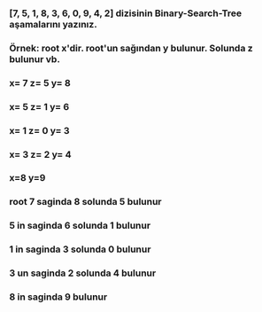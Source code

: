 ### [7, 5, 1, 8, 3, 6, 0, 9, 4, 2] dizisinin Binary-Search-Tree aşamalarını yazınız.
###  Örnek: root x'dir. root'un sağından y bulunur. Solunda z bulunur vb.

### x= 7 z= 5 y= 8
### x= 5 z= 1 y= 6
### x= 1 z= 0 y= 3
### x= 3 z= 2 y= 4
### x=8 y=9 
### root 7 saginda 8 solunda 5 bulunur
### 5 in saginda 6 solunda 1 bulunur
### 1 in saginda 3 solunda 0 bulunur
### 3 un saginda 2 solunda 4 bulunur
### 8 in saginda 9 bulunur 